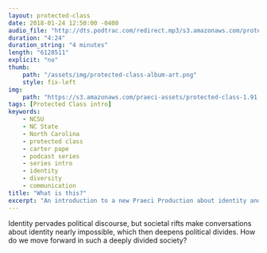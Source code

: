 ```yaml
---
layout: protected-class
date: 2018-01-24 12:50:00 -0400
audio_file: "http://dts.podtrac.com/redirect.mp3/s3.amazonaws.com/protected-class/What+is+this.mp3"
duration: "4:24"
duration_string: "4 minutes"
length: "6128511"
explicit: "no"
thumb:
    path: "/assets/img/protected-class-album-art.png"
    style: fix-left
img:
    path: "https://s3.amazonaws.com/praeci-assets/protected-class-1.91.png"
tags: [Protected Class intro]
keywords:
    - NCSU
    - NC State
    - North Carolina
    - protected class
    - carter pape
    - podcast series
    - series intro
    - identity
    - diversity
    - communication
title: "What is this?"
excerpt: "An introduction to a new Praeci Production about identity and communication"
---
```


Identity pervades political discourse, but societal rifts make conversations about identity nearly impossible, which then deepens political divides. How do we move forward in such a deeply divided society?